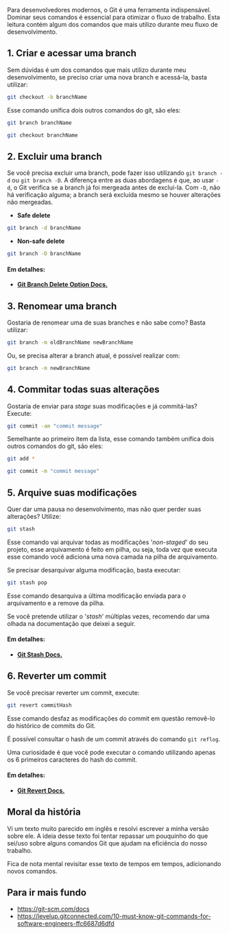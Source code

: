 Para desenvolvedores modernos, o Git é uma ferramenta indispensável. Dominar seus comandos é essencial para otimizar o fluxo de trabalho. Esta leitura contém algum dos comandos que mais utilizo durante meu fluxo de desenvolvimento.

## 1. Criar e acessar uma branch

Sem dúvidas é um dos comandos que mais utilizo durante meu desenvolvimento, se preciso criar uma nova branch e acessá-la, basta utilizar:

```bash
git checkout -b branchName
```

Esse comando unifica dois outros comandos do git, são eles:

```bash
git branch branchName
```

```bash
git checkout branchName
```

## 2. Excluir uma branch

Se você precisa excluir uma branch, pode fazer isso utilizando `git branch -d` ou `git branch -D`. A diferença entre as duas abordagens é que, ao usar `-d`, o Git verifica se a branch já foi mergeada antes de excluí-la. Com `-D`, não há verificação alguma; a branch será excluída mesmo se houver alterações não mergeadas.

- **Safe delete**

```bash
git branch -d branchName
```

- **Non-safe delete**

```bash
git branch -D branchName
```

#### Em detalhes: 

- [**Git Branch Delete Option Docs.**](https://git-scm.com/docs/git-branch#Documentation/git-branch.txt--d)

## 3. Renomear uma branch

Gostaria de renomear uma de suas branches e não sabe como? Basta utilizar:

```bash
git branch -m oldBranchName newBranchName
```

Ou, se precisa alterar a branch atual, é possível realizar com:

```bash
git branch -m newBranchName
```

## 4. Commitar todas suas alterações

Gostaria de enviar para *stage* suas modificações e já commitá-las? Execute:

```bash
git commit -am "commit message"
```

Semelhante ao primeiro item da lista, esse comando também unifica dois outros comandos do git, são eles:

```bash
git add *
```

```bash
git commit -m "commit message"
```

## 5. Arquive suas modificações

Quer dar uma pausa no desenvolvimento, mas não quer perder suas alterações? Utilize:

```bash
git stash
```

Esse comando vai arquivar todas as modificações '*non-staged*' do seu projeto, esse arquivamento é feito em pilha, ou seja, toda vez que executa esse comando você adiciona uma nova camada na pilha de arquivamento.

Se precisar desarquivar alguma modificação, basta executar:

```bash
git stash pop
```

Esse comando desarquiva a última modificação enviada para o arquivamento e a remove da pilha.

Se você pretende utilizar o '*stash*' múltiplas vezes, recomendo dar uma olhada na documentação que deixei a seguir.

#### Em detalhes: 

- [**Git Stash Docs.**](https://git-scm.com/docs/git-stash)

## 6.  Reverter um commit

Se você precisar reverter um commit, execute:

```bash
git revert commitHash
```

Esse comando desfaz as modificações do commit em questão removê-lo do histórico de commits do Git.

É possível consultar o hash de um commit através do comando `git reflog`.

Uma curiosidade é que você pode executar o comando utilizando apenas os 6 primeiros caracteres do hash do commit.

#### Em detalhes: 

- [**Git Revert Docs.**](https://git-scm.com/docs/git-revert)

## Moral da história

Vi um texto muito parecido em inglês e resolvi escrever a minha versão sobre ele. A ideia desse texto foi tentar repassar um pouquinho do que sei/uso sobre alguns comandos Git que ajudam na eficiência do nosso trabalho.

Fica de nota mental revisitar esse texto de tempos em tempos, adicionando novos comandos.

## Para ir mais fundo

- <https://git-scm.com/docs>
- <https://levelup.gitconnected.com/10-must-know-git-commands-for-software-engineers-ffc6687d6dfd>